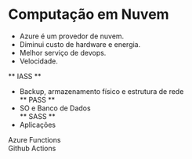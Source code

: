 # Computação em Nuvem

- Azure é um provedor de nuvem.  
- Diminui custo de hardware e energia.  
- Melhor serviço de devops.  
- Velocidade.  

** IASS **  
- Backup, armazenamento físico e estrutura de rede  
** PASS **  
- SO e Banco de Dados  
** SASS **  
- Aplicações  

Azure Functions  
Github Actions   

